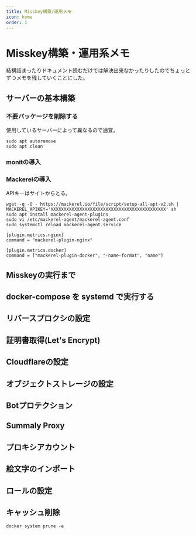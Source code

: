 ```yaml
---
title: Misskey構築/運用メモ
icon: home
order: 1
---
```

# Misskey構築・運用系メモ

結構詰まったりドキュメント読むだけでは解決出来なかったりしたのでちょっとずつメモを残していくことにした。

## サーバーの基本構築

### 不要パッケージを削除する
使用しているサーバーによって異なるので適宜。
```
sudo apt autoremove
sudo apt clean
```

### monitの導入
### Mackerelの導入
APIキーはサイトからとる。

```
wget -q -O - https://mackerel.io/file/script/setup-all-apt-v2.sh | MACKEREL_APIKEY='XXXXXXXXXXXXXXXXXXXXXXXXXXXXXXXXXXXXXXXXXXXX' sh
sudo apt install mackerel-agent-plugins
sudo vi /etc/mackerel-agent/mackerel-agent.conf
sudo systemctl reload mackerel-agent.service
```

```
[plugin.metrics.nginx]
command = "mackerel-plugin-nginx"

[plugin.metrics.docker]
command = ["mackerel-plugin-docker", "-name-format", "name"]
```

## Misskeyの実行まで
## docker-compose を systemd で実行する
## リバースプロクシの設定
## 証明書取得(Let's Encrypt) 
## Cloudflareの設定
## オブジェクトストレージの設定

## Botプロテクション
## Summaly Proxy
## プロキシアカウント
## 絵文字のインポート
## ロールの設定
## キャッシュ削除
```
docker system prune -a
```
